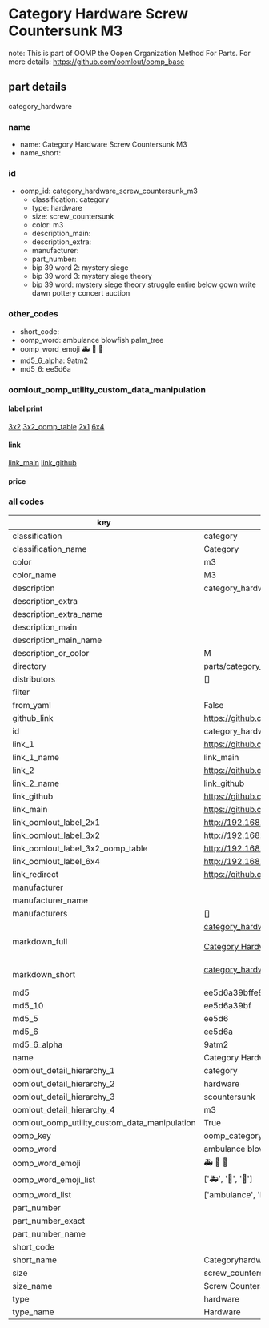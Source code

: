 # Category Hardware Screw Countersunk M3  

note: This is part of OOMP the Oopen Organization Method For Parts. For more details: https://github.com/oomlout/oomp_base

##  part details
  



category_hardware



### name
* name: Category Hardware Screw Countersunk M3
* name_short: 
### id
* oomp_id: category_hardware_screw_countersunk_m3
  * classification: category
  * type: hardware
  * size: screw_countersunk
  * color: m3
  * description_main: 
  * description_extra: 
  * manufacturer: 
  * part_number: 
  * bip 39 word 2: mystery siege
  * bip 39 word 3: mystery siege theory
  * bip 39 word: mystery siege theory struggle entire below gown write dawn pottery concert auction

### other_codes
* short_code: 
* oomp_word: ambulance blowfish palm_tree
* oomp_word_emoji :ambulance: :blowfish: :palm_tree:
* md5_6_alpha: 9atm2
* md5_6: ee5d6a






### oomlout_oomp_utility_custom_data_manipulation
#### label print
[3x2](http://192.168.1.245:1112/?label=oomp%209atm2)
[3x2_oomp_table](http://192.168.1.108:1112/?label=oomp%209atm2)
[2x1](http://192.168.1.242:1112/?label=oomp%209atm2)
[6x4](http://192.168.1.55:1112/?label=oomp%209atm2)    

#### link

[link_main](https://github.com/oomlout/oomlout_oomp_version_1_messy/tree/main/parts/category_hardware_screw_countersunk_m3) [link_github](https://github.com/oomlout/oomlout_oomp_version_1_messy/tree/main/parts/category_hardware_screw_countersunk_m3)                             

#### price







### all codes 
| key | value |  
| --- | --- |  
| classification | category |  
| classification_name | Category |  
| color | m3 |  
| color_name | M3 |  
| description | category_hardware |  
| description_extra |  |  
| description_extra_name |  |  
| description_main |  |  
| description_main_name |  |  
| description_or_color | M  |  
| directory | parts/category_hardware_screw_countersunk_m3 |  
| distributors | [] |  
| filter |  |  
| from_yaml | False |  
| github_link | https://github.com/oomlout/oomlout_oomp_part_src/tree/main/parts/category_hardware_screw_countersunk_m3 |  
| id | category_hardware_screw_countersunk_m3 |  
| link_1 | https://github.com/oomlout/oomlout_oomp_version_1_messy/tree/main/parts/category_hardware_screw_countersunk_m3 |  
| link_1_name | link_main |  
| link_2 | https://github.com/oomlout/oomlout_oomp_version_1_messy/tree/main/parts/category_hardware_screw_countersunk_m3 |  
| link_2_name | link_github |  
| link_github | https://github.com/oomlout/oomlout_oomp_version_1_messy/tree/main/parts/category_hardware_screw_countersunk_m3 |  
| link_main | https://github.com/oomlout/oomlout_oomp_version_1_messy/tree/main/parts/category_hardware_screw_countersunk_m3 |  
| link_oomlout_label_2x1 | http://192.168.1.242:1112/?label=oomp%209atm2 |  
| link_oomlout_label_3x2 | http://192.168.1.245:1112/?label=oomp%209atm2 |  
| link_oomlout_label_3x2_oomp_table | http://192.168.1.108:1112/?label=oomp%209atm2 |  
| link_oomlout_label_6x4 | http://192.168.1.55:1112/?label=oomp%209atm2 |  
| link_redirect | https://github.com/oomlout/oomlout_oomp_version_1_messy/tree/main/parts/category_hardware_screw_countersunk_m3 |  
| manufacturer |  |  
| manufacturer_name |  |  
| manufacturers | [] |  
| markdown_full | [category_hardware_screw_countersunk_m3](none)<br>[](none)<br>[Category Hardware Screw Countersunk M3](none)<br><br> |  
| markdown_short | [category_hardware_screw_countersunk_m3](none)<br><br> |  
| md5 | ee5d6a39bffe8ca45325cd75c0b20493 |  
| md5_10 | ee5d6a39bf |  
| md5_5 | ee5d6 |  
| md5_6 | ee5d6a |  
| md5_6_alpha | 9atm2 |  
| name | Category Hardware Screw Countersunk M3 |  
| oomlout_detail_hierarchy_1 | category |  
| oomlout_detail_hierarchy_2 | hardware |  
| oomlout_detail_hierarchy_3 | scountersunk |  
| oomlout_detail_hierarchy_4 | m3 |  
| oomlout_oomp_utility_custom_data_manipulation | True |  
| oomp_key | oomp_category_hardware_screw_countersunk_m3 |  
| oomp_word | ambulance blowfish palm_tree |  
| oomp_word_emoji | :ambulance: :blowfish: :palm_tree: |  
| oomp_word_emoji_list | [':ambulance:', ':blowfish:', ':palm_tree:'] |  
| oomp_word_list | ['ambulance', 'blowfish', 'palm_tree'] |  
| part_number |  |  
| part_number_exact |  |  
| part_number_name |  |  
| short_code |  |  
| short_name | Categoryhardware |  
| size | screw_countersunk |  
| size_name | Screw Countersunk |  
| type | hardware |  
| type_name | Hardware |  
